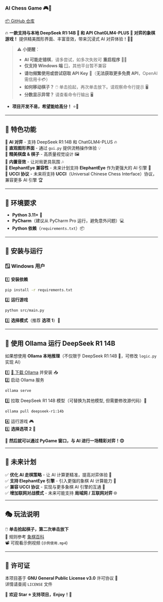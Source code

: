 ### AI Chess Game 🎮🤖  
[📦 GitHub 仓库](https://github.com/nitsc/AI-Chess-Game)  

🔥 **一款支持与本地 DeepSeek R1:14B 🐋 和 API ChatGLM4-PLUS 🐘 对弈的象棋游戏！** 提供精美图形界面、丰富音效，带来沉浸式 AI 对弈体验！🎨🎵  

> ⚠️ **小提醒**：  
> - **AI 可能走错棋**，请多尝试，如多次失败可 **重启程序** 🏃‍♂️  
> - **仅支持 Windows 端** 🪟，其他平台暂不兼容  
> - **请勿频繁使用或尝试窃取 API Key** 🔑（**无法获取更多免费 API**，OpenAI 需信用卡💳）  
> - **如何移动棋子？** 🖱️ 单击拾起，再次单击放下。请观察命令行提示 🖥️  
> - **分数显示异常？** 请查看命令行输出 🖥️  

- **项目开发不易，希望能给高分！** ⭐🎉  

---

## 🌟 特色功能  

🧠 **AI 对弈** - 支持 DeepSeek R1:14B 和 ChatGLM4-PLUS 🔥  
🎨 **直观图形界面** - 通过 `gui.py` 提供流畅操作体验 💡  
🎲 **精美棋盘 & 棋子** - 高质量视觉设计 🖼️  
🎵 **内置音效** - 让对局更具氛围 🎶  
🐘 **ElephantEye 兼容性** - 未来计划支持 **ElephantEye** 作为更强大的 AI 引擎 🏹  
🔗 **UCCI 协议** - 未来将支持 **UCCI**（Universal Chinese Chess Interface）协议，兼容更多 AI 引擎 🏆  

---

## 📌 环境要求  

- **Python 3.11+** 🐍  
- **PyCharm**（建议从 PyCharm Pro 运行，避免意外问题）💻  
- **Python 依赖**（`requirements.txt`）📦  

---

## 🚀 安装与运行  

### 🪟 Windows 用户  

1️⃣ **安装依赖**  
```bash
pip install -r requirements.txt
```  

2️⃣ **运行游戏**  
```bash
python src/main.py
```  

3️⃣ **选择模式**（推荐 **选项 1**）🔢  

---

## 🐑 使用 Ollama 运行 DeepSeek R1 14B  

如果想使用 **Ollama 本地推理**（不仅限于 DeepSeek R1:14B 🐋，可修改 `logic.py` 实现 AI）  

1️⃣ [🔗 下载 Ollama](https://ollama.com/) 并安装 📥  
2️⃣ 启动 Ollama 服务  
```bash
ollama serve
```  
3️⃣ 拉取 DeepSeek R1 14B 模型（可替换为其他模型, 但需要修改源代码）🚀  
```bash
ollama pull deepseek-r1:14b
```  
4️⃣ 运行游戏 🎮  
5️⃣ **选择选项 2** 🔢  

🎯 **然后就可以通过 PyGame 窗口，与 AI 进行一场精彩对弈！😊**  

---

## 🎯 未来计划  

✅ **优化 AI 走棋策略** - 让 AI 计算更精准，提高对弈体验 🏹  
✅ **支持 ElephantEye 引擎** - 引入更强的象棋 AI 计算能力 🐘  
✅ **兼容 UCCI 协议** - 实现与更多象棋 AI 引擎的互通 🔗  
✅ **增加联网对战模式** - 未来可能支持 **局域网 / 互联网对弈** 🌐  

---

## 🎭 玩法说明  

🖱️ **单击拾起棋子，第二次单击放下**  
📖 规则参考 [象棋百科](https://zh.wikipedia.org/wiki/%E4%B8%AD%E5%9C%8B%E8%B1%A1%E6%A3%8B)  
📽️ 可观看示例视频 (`示例使用.mp4`)  

---

## 📜 许可证  

本项目基于 **GNU General Public License v3.0** 许可协议 📄  
详情请查阅 `LICENSE` 文件  

💖 **欢迎 Star ⭐ 支持项目，Enjoy！🎉**  